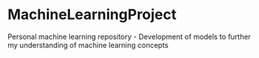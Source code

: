 # MachineLearningProject
 Personal machine learning repository - Development of models to further my understanding of machine learning concepts
